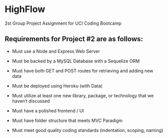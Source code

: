 # HighFlow
2st Group Project Assignment for UCI Coding Bootcamp

## Requirements for Project #2 are as follows:
* Must use a Node and Express Web Server

* Must be backed by a MySQL Database with a Sequelize ORM

* Must have both GET and POST routes for retrieving and adding new data

* Must be deployed using Heroku (with Data)

* Must utilize at least one new library, package, or technology that we haven’t discussed

* Must have a polished frontend / UI

* Must have folder structure that meets MVC Paradigm

* Must meet good quality coding standards (indentation, scoping, naming)
